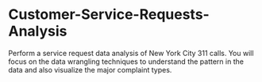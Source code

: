 # Customer-Service-Requests-Analysis
Perform a service request data analysis of New York City 311 calls. You will focus on the data wrangling techniques to understand the pattern in the data and also visualize the major complaint types.
